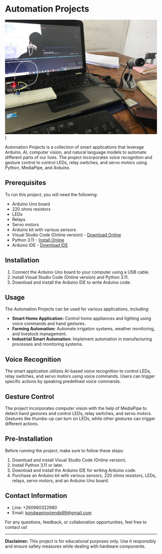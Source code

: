 
# Automation Projects

![Project Banner](Media%20hand%20gesture%20arduino%20control/project_images%20(1).jpeg))

Automation Projects is a collection of smart applications that leverage Arduino, AI, computer vision, and natural language models to automate different parts of our lives. The project incorporates voice recognition and gesture control to control LEDs, relay switches, and servo motors using Python, MediaPipe, and Arduino.

## Prerequisites

To run this project, you will need the following:

- Arduino Uno board
- 220 ohms resistors
- LEDs
- Relays
- Servo motors
- Arduino kit with various sensors
- Visual Studio Code (Online version) - [Download Online](https://code.visualstudio.com/)
- Python 3.11 - [Install Online](https://www.python.org/downloads/release/python-311/)
- Arduino IDE - [Download IDE](https://www.arduino.cc/en/software)

## Installation

1. Connect the Arduino Uno board to your computer using a USB cable.
2. Install Visual Studio Code (Online version) and Python 3.11.
3. Download and install the Arduino IDE to write Arduino code.

## Usage

The Automation Projects can be used for various applications, including:

- **Smart Home Application:** Control home appliances and lighting using voice commands and hand gestures.
- **Farming Automation:** Automate irrigation systems, weather monitoring, and livestock management.
- **Industrial Smart Automation:** Implement automation in manufacturing processes and monitoring systems.

## Voice Recognition

The smart application utilizes AI-based voice recognition to control LEDs, relay switches, and servo motors using voice commands. Users can trigger specific actions by speaking predefined voice commands.

## Gesture Control

The project incorporates computer vision with the help of MediaPipe to detect hand gestures and control LEDs, relay switches, and servo motors. Gestures like thumbs-up can turn on LEDs, while other gestures can trigger different actions.

## Pre-Installation

Before running the project, make sure to follow these steps:

1. Download and install Visual Studio Code (Online version).
2. Install Python 3.11 or later.
3. Download and install the Arduino IDE for writing Arduino code.
4. Purchase an Arduino kit with various sensors, 220 ohms resistors, LEDs, relays, servo motors, and an Arduino Uno board.

## Contact Information

- Line: +260960322980
- Email: kondwaninyirenda99@gmail.com

For any questions, feedback, or collaboration opportunities, feel free to contact us!

---

**Disclaimer:** This project is for educational purposes only. Use it responsibly and ensure safety measures while dealing with hardware components.
